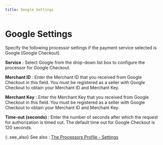```yaml
---
title: Google Settings
---
```


# Google Settings


Specify the following processor settings if the payment service  selected is Google (Google Checkout).


**Service**
: Select Google from the drop-down list box to configure  the processor for Google Checkout.


**Merchant ID**
: Enter the Merchant ID that you received from Google  Checkout in this field. You must be registered as a seller with Google  Checkout to obtain your Merchant ID and Merchant Key.


**Merchant Key**
: Enter the Merchant Key that you received from Google  Checkout in this field. You must be registered as a seller with Google  Checkout to obtain your Merchant ID and Merchant Key.


**Time-out (seconds)**
: Enter the number of seconds after which the request  for authorization is timed out. The default time out for Google Checkout  is 120 seconds.


{:.see_also}
See also
: [The  Processors Profile - Settings]({{site.sc_baseurl}}/options/payment-information/credit-card-processing/create-a-processor/the_processors_profile_settings.html)
